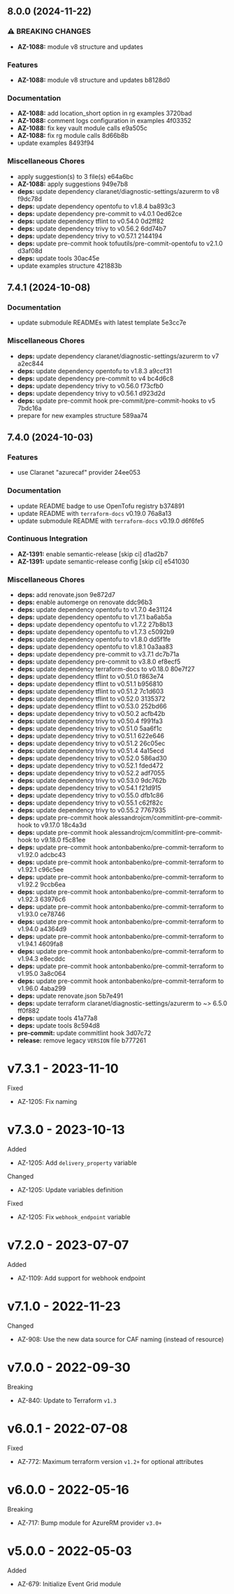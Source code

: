 ## 8.0.0 (2024-11-22)

### ⚠ BREAKING CHANGES

* **AZ-1088:** module v8 structure and updates

### Features

* **AZ-1088:** module v8 structure and updates b8128d0

### Documentation

* **AZ-1088:** add location_short option in rg examples 3720bad
* **AZ-1088:** comment logs configuration in examples 4f03352
* **AZ-1088:** fix key vault module calls e9a505c
* **AZ-1088:** fix rg module calls 8d66b8b
* update examples 8493f94

### Miscellaneous Chores

* apply suggestion(s) to 3 file(s) e64a6bc
* **AZ-1088:** apply suggestions 949e7b8
* **deps:** update dependency claranet/diagnostic-settings/azurerm to v8 f9dc78d
* **deps:** update dependency opentofu to v1.8.4 ba893c3
* **deps:** update dependency pre-commit to v4.0.1 0ed62ce
* **deps:** update dependency tflint to v0.54.0 0d2ff82
* **deps:** update dependency trivy to v0.56.2 6dd74b7
* **deps:** update dependency trivy to v0.57.1 2144194
* **deps:** update pre-commit hook tofuutils/pre-commit-opentofu to v2.1.0 d3af08d
* **deps:** update tools 30ac45e
* update examples structure 421883b

## 7.4.1 (2024-10-08)

### Documentation

* update submodule READMEs with latest template 5e3cc7e

### Miscellaneous Chores

* **deps:** update dependency claranet/diagnostic-settings/azurerm to v7 a2ec844
* **deps:** update dependency opentofu to v1.8.3 a9ccf31
* **deps:** update dependency pre-commit to v4 bc4d6c8
* **deps:** update dependency trivy to v0.56.0 f73cfb0
* **deps:** update dependency trivy to v0.56.1 d923d2d
* **deps:** update pre-commit hook pre-commit/pre-commit-hooks to v5 7bdc16a
* prepare for new examples structure 589aa74

## 7.4.0 (2024-10-03)

### Features

* use Claranet "azurecaf" provider 24ee053

### Documentation

* update README badge to use OpenTofu registry b374891
* update README with `terraform-docs` v0.19.0 76a8a13
* update submodule README with `terraform-docs` v0.19.0 d6f6fe5

### Continuous Integration

* **AZ-1391:** enable semantic-release [skip ci] d1ad2b7
* **AZ-1391:** update semantic-release config [skip ci] e541030

### Miscellaneous Chores

* **deps:** add renovate.json 9e872d7
* **deps:** enable automerge on renovate ddc96b3
* **deps:** update dependency opentofu to v1.7.0 4e31124
* **deps:** update dependency opentofu to v1.7.1 ba6ab5a
* **deps:** update dependency opentofu to v1.7.2 27b8b13
* **deps:** update dependency opentofu to v1.7.3 c5092b9
* **deps:** update dependency opentofu to v1.8.0 dd5f1fe
* **deps:** update dependency opentofu to v1.8.1 0a3aa83
* **deps:** update dependency pre-commit to v3.7.1 dc7b71a
* **deps:** update dependency pre-commit to v3.8.0 ef8ecf5
* **deps:** update dependency terraform-docs to v0.18.0 80e7f27
* **deps:** update dependency tflint to v0.51.0 f863e74
* **deps:** update dependency tflint to v0.51.1 b956810
* **deps:** update dependency tflint to v0.51.2 7c1d603
* **deps:** update dependency tflint to v0.52.0 3135372
* **deps:** update dependency tflint to v0.53.0 252bd66
* **deps:** update dependency trivy to v0.50.2 acfb42b
* **deps:** update dependency trivy to v0.50.4 f991fa3
* **deps:** update dependency trivy to v0.51.0 5aa6f1c
* **deps:** update dependency trivy to v0.51.1 622e646
* **deps:** update dependency trivy to v0.51.2 26c05ec
* **deps:** update dependency trivy to v0.51.4 4a15ecd
* **deps:** update dependency trivy to v0.52.0 586ad30
* **deps:** update dependency trivy to v0.52.1 fded472
* **deps:** update dependency trivy to v0.52.2 adf7055
* **deps:** update dependency trivy to v0.53.0 9dc762b
* **deps:** update dependency trivy to v0.54.1 f21d915
* **deps:** update dependency trivy to v0.55.0 dfb1c86
* **deps:** update dependency trivy to v0.55.1 c62f82c
* **deps:** update dependency trivy to v0.55.2 7767935
* **deps:** update pre-commit hook alessandrojcm/commitlint-pre-commit-hook to v9.17.0 18c4a3d
* **deps:** update pre-commit hook alessandrojcm/commitlint-pre-commit-hook to v9.18.0 f5c81ee
* **deps:** update pre-commit hook antonbabenko/pre-commit-terraform to v1.92.0 adcbc43
* **deps:** update pre-commit hook antonbabenko/pre-commit-terraform to v1.92.1 c96c5ee
* **deps:** update pre-commit hook antonbabenko/pre-commit-terraform to v1.92.2 9ccb6ea
* **deps:** update pre-commit hook antonbabenko/pre-commit-terraform to v1.92.3 63976c6
* **deps:** update pre-commit hook antonbabenko/pre-commit-terraform to v1.93.0 ce78746
* **deps:** update pre-commit hook antonbabenko/pre-commit-terraform to v1.94.0 a4364d9
* **deps:** update pre-commit hook antonbabenko/pre-commit-terraform to v1.94.1 4609fa8
* **deps:** update pre-commit hook antonbabenko/pre-commit-terraform to v1.94.3 e8ecddc
* **deps:** update pre-commit hook antonbabenko/pre-commit-terraform to v1.95.0 3a8c064
* **deps:** update pre-commit hook antonbabenko/pre-commit-terraform to v1.96.0 4aba299
* **deps:** update renovate.json 5b7e491
* **deps:** update terraform claranet/diagnostic-settings/azurerm to ~> 6.5.0 ff0f882
* **deps:** update tools 41a77a8
* **deps:** update tools 8c594d8
* **pre-commit:** update commitlint hook 3d07c72
* **release:** remove legacy `VERSION` file b777261

# v7.3.1 - 2023-11-10

Fixed
  * AZ-1205: Fix naming

# v7.3.0 - 2023-10-13

Added
  * AZ-1205: Add `delivery_property` variable

Changed
  * AZ-1205: Update variables definition

Fixed
  * AZ-1205: Fix `webhook_endpoint` variable

# v7.2.0 - 2023-07-07

Added
  * AZ-1109: Add support for webhook endpoint

# v7.1.0 - 2022-11-23

Changed
  * AZ-908: Use the new data source for CAF naming (instead of resource)

# v7.0.0 - 2022-09-30

Breaking
  * AZ-840: Update to Terraform `v1.3`

# v6.0.1 - 2022-07-08

Fixed
  * AZ-772: Maximum terraform version `v1.2+` for optional attributes

# v6.0.0 - 2022-05-16

Breaking
  * AZ-717: Bump module for AzureRM provider `v3.0+`

# v5.0.0 - 2022-05-03

Added
  * AZ-679: Initialize Event Grid module
